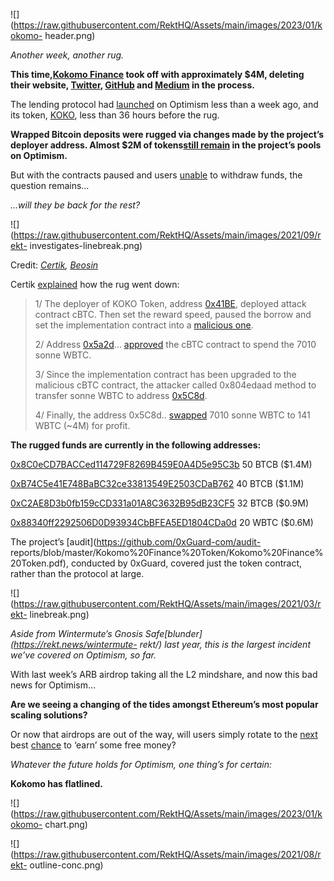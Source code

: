 ![](https://raw.githubusercontent.com/RektHQ/Assets/main/images/2023/01/kokomo-
header.png)

_Another week, another rug._

 **This time,[Kokomo Finance](https://www.kokomo.finance/#) took off with
approximately $4M, deleting their website,
[Twitter](https://twitter.com/KokomoFinance),
[GitHub](https://github.com/KokomoFinance) and
[Medium](https://kokomofinance.medium.com/) in the process.**

The lending protocol had
[launched](https://twitter.com/Optimism_Space/status/1638799587971588096) on
Optimism less than a week ago, and its token,
[KOKO](https://www.coingecko.com/en/coins/kokomo-finance), less than 36 hours
before the rug.

 **Wrapped Bitcoin deposits were rugged via changes made by the project’s
deployer address. Almost $2M of tokens[still
remain](https://defillama.com/protocol/kokomo-finance) in the project’s pools
on Optimism.**

But with the contracts paused and users
[unable](https://optimistic.etherscan.io/address/0x2F174385C9fc984433577Dc5cae04A419290f06d)
to withdraw funds, the question remains…

 _…will they be back for the rest?_

![](https://raw.githubusercontent.com/RektHQ/Assets/main/images/2021/09/rekt-
investigates-linebreak.png)

Credit: _[Certik](https://twitter.com/CertiKAlert/status/1640118618548568069),
[Beosin](https://twitter.com/BeosinAlert/status/1640194668389634048)_

Certik [explained](https://twitter.com/CertiKAlert/status/1640118618548568069)
how the rug went down:

> 1/ The deployer of KOKO Token, address
> [0x41BE](https://optimistic.etherscan.io/address/0x41be327a34d5d2f0855ff7e4fb3f6f1748b3310f),
> deployed attack contract cBTC. Then set the reward speed, paused the borrow
> and set the implementation contract into a [malicious
> one](https://optimistic.etherscan.io/address/0x05b2957591a4d1334b230f8c56fd62ddee17b52e).
>
> 2/ Address
> [0x5a2d](https://optimistic.etherscan.io/address/0x5a2d0e3d6f862ee155f52ab65b6b22e1d80f5716)…
> [approved](https://optimistic.etherscan.io/tx/0xc3a34542b7283fc3ef9101f6c3d92b6fd666b882a4c6193ae11b027fbde39cd9)
> the cBTC contract to spend the 7010 sonne WBTC.
>
> 3/ Since the implementation contract has been upgraded to the malicious cBTC
> contract, the attacker called 0x804edaad method to transfer sonne WBTC to
> address
> [0x5C8d](https://optimistic.etherscan.io/address/0x5c8db6eea11896065ec7dcfc67f458c54ccf7bff).
>
> 4/ Finally, the address 0x5C8d..
> [swapped](https://optimistic.etherscan.io/tx/0x6c6095addf69f5e37d4057f1c58b9c2098ad4c181aa21b8a54c2f66acf3dd3ce)
> 7010 sonne WBTC to 141 WBTC (~4M) for profit.

 **The rugged funds are currently in the following addresses:**

[0x8C0eCD7BACCed114729F8269B459E0A4D5e95C3b](https://bscscan.com/address/0x8C0eCD7BACCed114729F8269B459E0A4D5e95C3b)
50 BTCB ($1.4M)

[0xB74C5e41E748BaBC32ce33813549E2503CDaB762](https://bscscan.com/address/0xB74C5e41E748BaBC32ce33813549E2503CDaB762)
40 BTCB ($1.1M)

[0xC2AE8D3b0fb159cCD331a01A8C3632B95dB23CF5](https://bscscan.com/address/0xC2AE8D3b0fb159cCD331a01A8C3632B95dB23CF5)
32 BTCB ($0.9M)

[0x88340ff2292506D0D93934CbBFEA5ED1804CDa0d](https://arbiscan.io/address/0x88340ff2292506D0D93934CbBFEA5ED1804CDa0d)
20 WBTC ($0.6M)

The project’s [audit](https://github.com/0xGuard-com/audit-
reports/blob/master/Kokomo%20Finance%20Token/Kokomo%20Finance%20Token.pdf),
conducted by 0xGuard, covered just the token contract, rather than the
protocol at large.

![](https://raw.githubusercontent.com/RektHQ/Assets/main/images/2021/03/rekt-
linebreak.png)

 _Aside from Wintermute’s Gnosis Safe[blunder](https://rekt.news/wintermute-
rekt/) last year, this is the largest incident we’ve covered on Optimism, so
far._

With last week’s ARB airdrop taking all the L2 mindshare, and now this bad
news for Optimism…

 **Are we seeing a changing of the tides amongst Ethereum’s most popular
scaling solutions?**

Or now that airdrops are out of the way, will users simply rotate to the
[next](https://rekt.news/airdrop-hunters/) best
[chance](https://rekt.news/airdrop-hunters2/) to ‘earn’ some free money?

 _Whatever the future holds for Optimism, one thing’s for certain:_

 **Kokomo has flatlined.**

![](https://raw.githubusercontent.com/RektHQ/Assets/main/images/2023/01/kokomo-
chart.png)

![](https://raw.githubusercontent.com/RektHQ/Assets/main/images/2021/08/rekt-
outline-conc.png)



